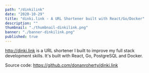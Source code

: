 ```yaml
---
path: "/dinkilink"
date: "2020-10-29"
title: "dinki.link - A URL Shortener built with React/Go/Docker"
description: ""
thumbnail: "./thumbnail-dinkilink.png"
banner: "./banner-dinkilink.png"
published: true
---
```


http://dinki.link is a URL shortener I built to improve my full stack development skills.  It's built with React, Go, PostgreSQL and Docker.


Source code: https://github.com/donanroherty/dinki.link

